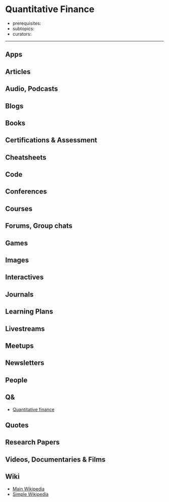 # Quantitative Finance

- prerequisites:
- subtopics:
- curators:

------

## Apps

## Articles

## Audio, Podcasts

## Blogs

## Books

## Certifications & Assessment

## Cheatsheets

## Code

## Conferences

## Courses

## Forums, Group chats

## Games

## Images

## Interactives

## Journals

## Learning Plans

## Livestreams

## Meetups

## Newsletters

## People

## Q&

- [Quantitative finance](https://quant.stackexchange.com)

## Quotes

## Research Papers

## Videos, Documentaries & Films

## Wiki

- [Main Wikipedia]()
- [Simple Wikipedia]()

